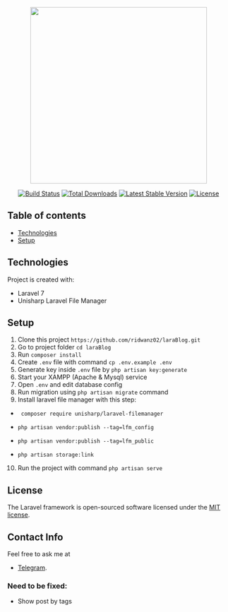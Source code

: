 <p align="center"><a href="https://laravel.com" target="_blank"><img src="https://raw.githubusercontent.com/laravel/art/master/logo-lockup/5%20SVG/2%20CMYK/1%20Full%20Color/laravel-logolockup-cmyk-red.svg" width="400"></a></p>

<p align="center">
<a href="https://travis-ci.org/laravel/framework"><img src="https://travis-ci.org/laravel/framework.svg" alt="Build Status"></a>
<a href="https://packagist.org/packages/laravel/framework"><img src="https://poser.pugx.org/laravel/framework/d/total.svg" alt="Total Downloads"></a>
<a href="https://packagist.org/packages/laravel/framework"><img src="https://poser.pugx.org/laravel/framework/v/stable.svg" alt="Latest Stable Version"></a>
<a href="https://packagist.org/packages/laravel/framework"><img src="https://poser.pugx.org/laravel/framework/license.svg" alt="License"></a>
</p>

## Table of contents
* [Technologies](#technologies)
* [Setup](#setup)
	
## Technologies
Project is created with:
* Laravel 7
* Unisharp Laravel File Manager
	
## Setup

1. Clone this project `https://github.com/ridwanz02/laraBlog.git`
2. Go to project folder `cd laraBlog`
3. Run `composer install`
4. Create `.env` file with command `cp .env.example .env`
5. Generate key inside `.env` file by `php artisan key:generate`
6. Start your XAMPP (Apache & Mysql) service
7. Open `.env` and edit database config
8. Run migration using `php artisan migrate` command
9. Install laravel file manager with this step:
- ` composer require unisharp/laravel-filemanager`

- `php artisan vendor:publish --tag=lfm_config`
 
- `php artisan vendor:publish --tag=lfm_public`
 
- `php artisan storage:link`
 
10. Run the project with command `php artisan serve`

## License

The Laravel framework is open-sourced software licensed under the [MIT license](https://opensource.org/licenses/MIT).

## Contact Info

Feel free to ask me at
- [Telegram](https://t.me/ridwanz02).

### Need to be fixed:
- Show post by tags
